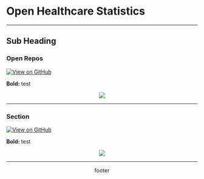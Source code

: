 # Open Healthcare Statistics
---
## Sub Heading

### Open Repos

[![View on GitHub](https://img.shields.io/badge/GitHub-View_on_GitHub-blue?logo=GitHub)](https://github.com/nhsx/open-health-statistics)

**Bold:** test

<center><img src="https://avatars.githubusercontent.com/u/47388472?v=4"/></center>

---
### Section

[![View on GitHub](https://img.shields.io/badge/GitHub-View_on_GitHub-blue?logo=GitHub)](https://github.com/nhsx/open-health-statistics)

**Bold:** test

<center><img src="https://avatars.githubusercontent.com/u/47388472?v=4"/></center>

---
<center>footer</center>
